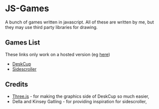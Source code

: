 # JS-Games
A bunch of games written in javascript.
All of these are written by me, but they may use third party libraries for drawing.

## Games List
These links only work on a hosted version (eg [here](https://benjamin-davies.github.io/js-games/))
 - [DeskCup](./desk-cup/)
 - [Sidescroller](./sidescroller/)
 
## Credits
 - [Three.js](https://threejs.org/) - for making the graphics side of DeskCup so much easier,
 - Della and Kinsey Gatling - for providing inspiration for sidescroller,
